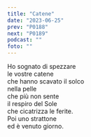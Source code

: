 ```yaml
---
title: "Catene"
date: "2023-06-25"
prev: "P0188"
next: "P0189"
podcast: ""
foto: ""
---
```


Ho sognato di spezzare  
le vostre catene  
che hanno scavato il solco   
nella pelle  
che più non sente   
il respiro del Sole  
che cicatrizza le ferite.  
Poi uno strattone  
ed è venuto giorno.
